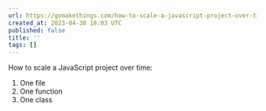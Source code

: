 ```yaml
---
url: https://gomakethings.com/how-to-scale-a-javascript-project-over-time-part-1/
created_at: 2023-04-30 18:03 UTC
published: false
title: ''
tags: []
---
```


How to scale a JavaScript project over time:

1. One file
1. One function
1. One class
